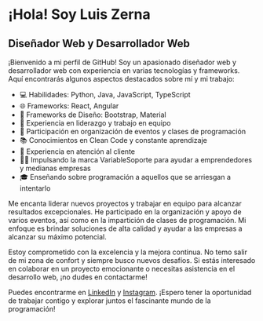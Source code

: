 # ¡Hola! Soy Luis Zerna

## Diseñador Web y Desarrollador Web

¡Bienvenido a mi perfil de GitHub! Soy un apasionado diseñador web y desarrollador web con experiencia en varias tecnologías y frameworks. Aquí encontrarás algunos aspectos destacados sobre mí y mi trabajo:

- 💻 Habilidades: Python, Java, JavaScript, TypeScript
- 🌐 Frameworks: React, Angular
- 🎨 Frameworks de Diseño: Bootstrap, Material
- 👥 Experiencia en liderazgo y trabajo en equipo
- 🌟 Participación en organización de eventos y clases de programación
- 📚 Conocimientos en Clean Code y constante aprendizaje
- 💼 Experiencia en atención al cliente
- 👨‍💼 Impulsando la marca VariableSoporte para ayudar a emprendedores y medianas empresas
- 🎓 Enseñando sobre programación a aquellos que se arriesgan a intentarlo

Me encanta liderar nuevos proyectos y trabajar en equipo para alcanzar resultados excepcionales. He participado en la organización y apoyo de varios eventos, así como en la impartición de clases de programación. Mi enfoque es brindar soluciones de alta calidad y ayudar a las empresas a alcanzar su máximo potencial.

Estoy comprometido con la excelencia y la mejora continua. No temo salir de mi zona de confort y siempre busco nuevos desafíos. Si estás interesado en colaborar en un proyecto emocionante o necesitas asistencia en el desarrollo web, ¡no dudes en contactarme!

Puedes encontrarme en [LinkedIn]([https://www.linkedin.com/in/luis-zerna-ramos]) y [Instagram]([https://instagram.com/variable_soporte?igshid=Y2IzZGU1MTFhOQ==]). ¡Espero tener la oportunidad de trabajar contigo y explorar juntos el fascinante mundo de la programación!

